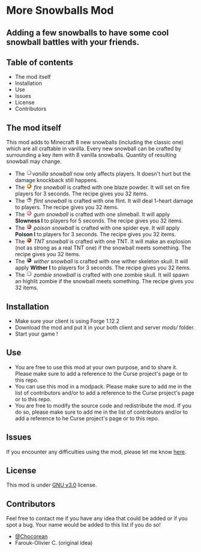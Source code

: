 # More Snowballs Mod
## Adding a few snowballs to have some cool snowball battles with your friends.

## Table of contents

* The mod itself
* Installation
* Use
* Issues
* License
* Contributors

## The mod itself

This mod adds to Minecraft 8 new snowballs (including the classic one) which are all craftable in vanilla. Every new snowball can be crafted by surrounding a key item with 8 vanilla snowballs. Quantity of resulting snowball may change.

* The ![snowball](https://raw.githubusercontent.com/Chocorean/moresnowballs/v1.12/src/main/resources/assets/moresnowballs/textures/items/snowball.png)*vanilla snowball* now only affects players. It doesn't hurt but the damage knockback still happens.
* The ![fire_snowball](https://raw.githubusercontent.com/Chocorean/moresnowballs/v1.12/src/main/resources/assets/moresnowballs/textures/items/fire_snowball.png) *fire snowball* is crafted with one blaze powder. It will set on fire players for 3 seconds. The recipe gives you 32 items.
* The ![flint_snowball](https://raw.githubusercontent.com/Chocorean/moresnowballs/v1.12/src/main/resources/assets/moresnowballs/textures/items/flint_snowball.png) *flint snowball* is crafted with one flint. It will deal 1-heart damage to players. The recipe gives you 32 items.
* The ![gum_snowball](https://raw.githubusercontent.com/Chocorean/moresnowballs/v1.12/src/main/resources/assets/moresnowballs/textures/items/gum_snowball.png) *gum snowball* is crafted with one slimeball. It will apply **Slowness I** to players for 5 seconds. The recipe gives you 32 items.
* The ![poison_snowball](https://raw.githubusercontent.com/Chocorean/moresnowballs/v1.12/src/main/resources/assets/moresnowballs/textures/items/poison_snowball.png) *poison snowball* is crafted with one spider eye. It will apply **Poison I** to players for 3 seconds. The recipe gives you 32 items.
* The ![tnt_snowball](https://raw.githubusercontent.com/Chocorean/moresnowballs/v1.12/src/main/resources/assets/moresnowballs/textures/items/tnt_snowball.png) *TNT snowball* is crafted with one TNT. It will make an explosion (not as strong as a real TNT one) if the snowball meets something. The recipe gives you 32 items.
* The ![wither_snowball](https://raw.githubusercontent.com/Chocorean/moresnowballs/v1.12/src/main/resources/assets/moresnowballs/textures/items/wither_snowball.png) *wither snowball* is crafted with one wither skeleton skull. It will apply **Wither I** to players for 3 seconds. The recipe gives you 32 items.
* The ![zombie_snowball](https://raw.githubusercontent.com/Chocorean/moresnowballs/v1.12/src/main/resources/assets/moresnowballs/textures/items/zombie_snowball.png) *zombie snowball* is crafted with one zombie skull. It will spawn an highlit zombie if the snowball meets something. The recipe gives you 32 items.

## Installation

* Make sure your client is using Forge 1.12.2
* Download the mod and put it in your both client and server *mods/* folder.
* Start your game !

## Use

* You are free to use this mod at your own purpose, and to share it. Please make sure to add a reference to the Curse project's page or to this repo.
* You can use this mod in a modpack. Please make sure to add me in the list of contributors and/or to add a reference to the Curse project's page or to this repo.
* You are free to modify the source code and redistribute the mod. If you do so, please make sure to add me in the list of contributors and/or to add a reference to he Curse project's page or to this repo.

## Issues

If you encounter any difficulties using the mod, please let me know [here](https://github.com/Chocorean/moresnowballs/issues).

## License

This mod is under [GNU v3.0](https://www.gnu.org/licenses/gpl-3.0.fr.html) license.

## Contributors

Feel free to contact me if you have any idea that could be added or if you spot a bug. Your name would be added to this list if you do so!

* [@Chocorean](https://github.com/Chocorean/)
* Farouk-Olivier C. (original idea)

